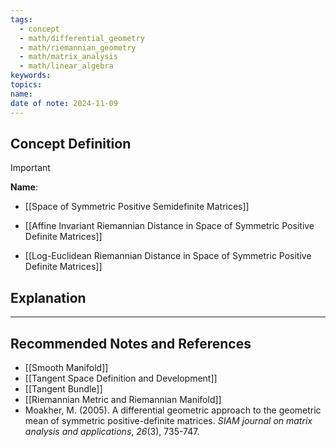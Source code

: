 ```yaml
---
tags:
  - concept
  - math/differential_geometry
  - math/riemannian_geometry
  - math/matrix_analysis
  - math/linear_algebra
keywords: 
topics: 
name: 
date of note: 2024-11-09
---
```


## Concept Definition

>[!important]
>**Name**: 


- [[Space of Symmetric Positive Semidefinite Matrices]]


- [[Affine Invariant Riemannian Distance in Space of Symmetric Positive Definite Matrices]]
- [[Log-Euclidean Riemannian Distance in Space of Symmetric Positive Definite Matrices]]

## Explanation





-----------
##  Recommended Notes and References


- [[Smooth Manifold]]
- [[Tangent Space Definition and Development]]
- [[Tangent Bundle]]
- [[Riemannian Metric and Riemannian Manifold]]
- Moakher, M. (2005). A differential geometric approach to the geometric mean of symmetric positive-definite matrices. _SIAM journal on matrix analysis and applications_, _26_(3), 735-747.

